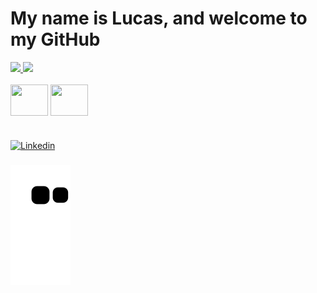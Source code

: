 # My name is Lucas, and welcome to my GitHub

<div align="">
  <a href="https://github.com/L-Correa">
    <img height="145em" src="https://github-readme-stats.vercel.app/api?username=L-Correa&count_private=true&include_all_commits=true&show_icons=true&theme=dracula&hide_border=false&show_owner=true"/>
    <img height="145em" src="https://github-readme-stats.vercel.app/api/top-langs/?username=L-Correa&theme=dracula&hide_border=false&&layout=compact"/>
  </a>
</div>

<div style="display: inline_block"><br>
  
  <img align="center" height="50" width="60" src="https://cdn.jsdelivr.net/gh/devicons/devicon/icons/python/python-original.svg" />
          
  <img align="center" height="50" width="60" src="https://cdn.jsdelivr.net/gh/devicons/devicon/icons/mysql/mysql-original-wordmark.svg" />

  
</div>

#

[![Linkedin](https://img.shields.io/badge/LinkedIn-0077B5?style=for-the-badge&logo=linkedin&logoColor=white)](https://www.linkedin.com/in/lucascorrea005003/)

###

 ![Snake animation](https://github.com/L-Correa/L-Correa/blob/output/github-contribution-grid-snake.svg)
